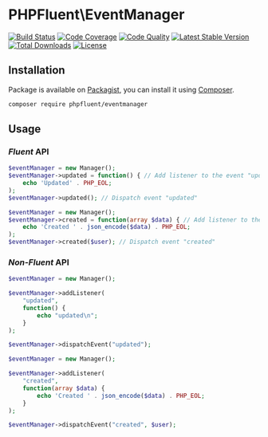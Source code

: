 # PHPFluent\EventManager
[![Build Status](https://img.shields.io/travis/PHPFluent/EventManager.svg?style=flat-square)](http://travis-ci.org/PHPFluent/EventManager)
[![Code Coverage](https://img.shields.io/scrutinizer/coverage/g/PHPFluent/EventManager.svg?style=flat-square)](https://scrutinizer-ci.com/g/PHPFluent/EventManager)
[![Code Quality](https://img.shields.io/scrutinizer/g/PHPFluent/EventManager.svg?style=flat-square)](https://scrutinizer-ci.com/g/PHPFluent/EventManager)
[![Latest Stable Version](https://img.shields.io/packagist/v/phpfluent/eventmanager.svg?style=flat-square)](https://packagist.org/packages/phpfluent/eventmanager)
[![Total Downloads](https://img.shields.io/packagist/dt/phpfluent/eventmanager.svg?style=flat-square)](https://packagist.org/packages/phpfluent/eventmanager)
[![License](https://img.shields.io/packagist/l/phpfluent/eventmanager.svg?style=flat-square)](https://packagist.org/packages/phpfluent/eventmanager)

## Installation

Package is available on [Packagist](https://packagist.org/packages/phpfluent/eventmanager), you can install it
using [Composer](http://getcomposer.org).

```bash
composer require phpfluent/eventmanager
```

## Usage

### _Fluent_ API

```php
$eventManager = new Manager();
$eventManager->updated = function() { // Add listener to the event "updated"
    echo 'Updated' . PHP_EOL;
);
$eventManager->updated(); // Dispatch event "updated"
```

```php
$eventManager = new Manager();
$eventManager->created = function(array $data) { // Add listener to the event "created"
    echo 'Created ' . json_encode($data) . PHP_EOL;
);
$eventManager->created($user); // Dispatch event "created"
```

### _Non-Fluent_ API

```php
$eventManager = new Manager();

$eventManager->addListener(
    "updated",
    function() {
        echo "updated\n";
    }
);

$eventManager->dispatchEvent("updated");
```

```php
$eventManager = new Manager();

$eventManager->addListener(
    "created",
    function(array $data) {
        echo 'Created ' . json_encode($data) . PHP_EOL;
    }
);

$eventManager->dispatchEvent("created", $user);
```
